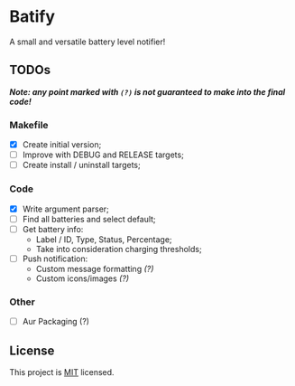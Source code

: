# Batify
A small and versatile battery level notifier!

## TODOs
***Note: any point marked with `(?)` is not guaranteed to make into the final code!***

### Makefile
 - [X] Create initial version;
 - [ ] Improve with DEBUG and RELEASE targets;
 - [ ] Create install / uninstall targets;

### Code
 - [X] Write argument parser;
 - [ ] Find all batteries and select default;
 - [ ] Get battery info:
   - Label / ID, Type, Status, Percentage;
   - Take into consideration charging thresholds;
 - [ ] Push notification:
   - Custom message formatting *(?)*
   - Custom icons/images *(?)*

### Other
 - [ ] Aur Packaging (?)

## License
This project is [MIT](/LICENSE) licensed.
